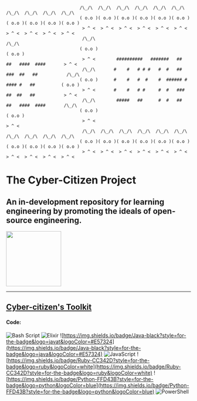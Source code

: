 ``` 
                              
                            /\_/\  /\_/\  /\_/\  /\_/\  /\_/\  /\_/\  /\_/\  /\_/\  /\_/\  /\_/\ 
                            ( o.o )( o.o )( o.o )( o.o )( o.o )( o.o )( o.o )( o.o )( o.o )( o.o )
                             > ^ <  > ^ <  > ^ <  > ^ <  > ^ <  > ^ <  > ^ <  > ^ <  > ^ <  > ^ < 
                             /\_/\                                                          /\_/\ 
                            ( o.o )                                                        ( o.o )
                             > ^ <        ##########   #######   ##   ##   ####  ####       > ^ < 
                             /\_/\       #    #   # # #   #  #   ##  ###  ##   ##           /\_/\ 
                            ( o.o )      #    #   #  #    #  ###### # #### #   ##          ( o.o )
                             > ^ <       #    #   # #     #  #   ###  ##  ##   ##           > ^ < 
                             /\_/\        #####   ##      #  #   ##   ##   ####  ####       /\_/\ 
                            ( o.o )                                                        ( o.o )
                             > ^ <                                                          > ^ < 
                             /\_/\  /\_/\  /\_/\  /\_/\  /\_/\  /\_/\  /\_/\  /\_/\  /\_/\  /\_/\ 
                            ( o.o )( o.o )( o.o )( o.o )( o.o )( o.o )( o.o )( o.o )( o.o )( o.o )
                             > ^ <  > ^ <  > ^ <  > ^ <  > ^ <  > ^ <  > ^ <  > ^ <  > ^ <  > ^ <
 ```

# The Cyber-Citizen Project
## An in-development repository for learning engineering by promoting the ideals of open-source engineering.  

<img style="height:150px;width:150px;" src="https://github.com/sputnikOS/website/blob/main/public/cia.png?raw=true"/>
<hr>

## [Cyber-citizen's Toolkit](https://github.com/sputnikOS/cyber-citizen/blob/main/learning/papers/Cybercitizen's%20Toolkit.md)

#### Code:
![Bash Script](https://img.shields.io/badge/bash_script-%23121011.svg?style=for-the-badge&logo=gnu-bash&logoColor=white)
![Elixir](https://img.shields.io/badge/elixir-%234B275F.svg?style=for-the-badge&logo=elixir&logoColor=white)
![https://img.shields.io/badge/Java-black?style=for-the-badge&logo=javat&logoColor=#E57324](https://img.shields.io/badge/Java-black?style=for-the-badge&logo=java&logoColor=#E57324)
![JavaScript](https://img.shields.io/badge/javascript-%23323330.svg?style=for-the-badge&logo=javascript&logoColor=%23F7DF1E)
![https://img.shields.io/badge/Ruby-CC342D?style=for-the-badge&logo=ruby&logoColor=white](https://img.shields.io/badge/Ruby-CC342D?style=for-the-badge&logo=ruby&logoColor=white)
![https://img.shields.io/badge/Python-FFD43B?style=for-the-badge&logo=python&logoColor=blue](https://img.shields.io/badge/Python-FFD43B?style=for-the-badge&logo=python&logoColor=blue)
![PowerShell](https://img.shields.io/badge/PowerShell-%235391FE.svg?style=for-the-badge&logo=powershell&logoColor=white)
